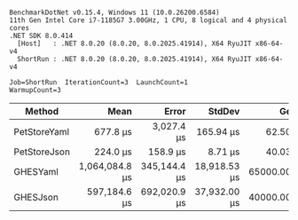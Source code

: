 ```

BenchmarkDotNet v0.15.4, Windows 11 (10.0.26200.6584)
11th Gen Intel Core i7-1185G7 3.00GHz, 1 CPU, 8 logical and 4 physical cores
.NET SDK 8.0.414
  [Host]   : .NET 8.0.20 (8.0.20, 8.0.2025.41914), X64 RyuJIT x86-64-v4
  ShortRun : .NET 8.0.20 (8.0.20, 8.0.2025.41914), X64 RyuJIT x86-64-v4

Job=ShortRun  IterationCount=3  LaunchCount=1  
WarmupCount=3  

```
| Method       | Mean           | Error        | StdDev       | Gen0       | Gen1       | Gen2      | Allocated    |
|------------- |---------------:|-------------:|-------------:|-----------:|-----------:|----------:|-------------:|
| PetStoreYaml |       677.8 μs |   3,027.4 μs |    165.94 μs |    62.5000 |    11.7188 |         - |    387.38 KB |
| PetStoreJson |       224.0 μs |     158.9 μs |      8.71 μs |    40.0391 |     8.7891 |         - |    249.52 KB |
| GHESYaml     | 1,064,084.8 μs | 345,144.4 μs | 18,918.53 μs | 65000.0000 | 21000.0000 | 3000.0000 | 384510.46 KB |
| GHESJson     |   597,184.6 μs | 692,020.9 μs | 37,932.00 μs | 40000.0000 | 16000.0000 | 3000.0000 | 245983.02 KB |
